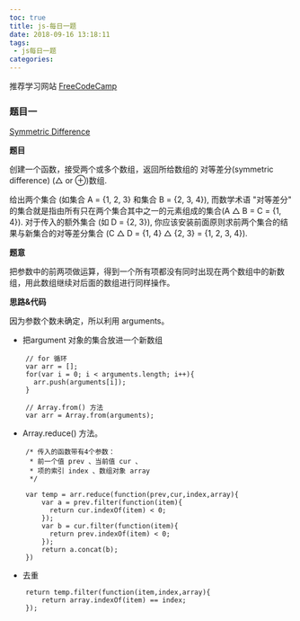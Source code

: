 ```yaml
---
toc: true
title: js-每日一题
date: 2018-09-16 13:18:11
tags:
 - js每日一题
categories:
---
```


推荐学习网站 [FreeCodeCamp](https://www.freecodecamp.cn)
 
### 题目一 

[Symmetric Difference](https://www.freecodecamp.cn/challenges/symmetric-difference)

**题目**

创建一个函数，接受两个或多个数组，返回所给数组的 对等差分(symmetric difference) (△ or ⊕)数组.

给出两个集合 (如集合 A = {1, 2, 3} 和集合 B = {2, 3, 4}), 而数学术语 "对等差分" 的集合就是指由所有只在两个集合其中之一的元素组成的集合(A △ B = C = {1, 4}). 对于传入的额外集合 (如 D = {2, 3}), 你应该安装前面原则求前两个集合的结果与新集合的对等差分集合 (C △ D = {1, 4} △ {2, 3} = {1, 2, 3, 4}).

<!---more-->

**题意**

把参数中的前两项做运算，得到一个所有项都没有同时出现在两个数组中的新数组，用此数组继续对后面的数组进行同样操作。

**思路&代码**

因为参数个数未确定，所以利用 arguments。

+ 把argument 对象的集合放进一个新数组

```
    // for 循环
    var arr = [];
    for(var i = 0; i < arguments.length; i++){
      arr.push(arguments[i]);
    }

    // Array.from() 方法
    var arr = Array.from(arguments);
```

+ Array.reduce() 方法。

```
    /* 传入的函数带有4个参数：
     * 前一个值 prev 、当前值 cur 、
     * 项的索引 index 、数组对象 array 
     */

    var temp = arr.reduce(function(prev,cur,index,array){
        var a = prev.filter(function(item){
          return cur.indexOf(item) < 0;
        });
        var b = cur.filter(function(item){
          return prev.indexOf(item) < 0;
        });
        return a.concat(b);
    })

```

+ 去重

```
    return temp.filter(function(item,index,array){
        return array.indexOf(item) == index;
    });
```
